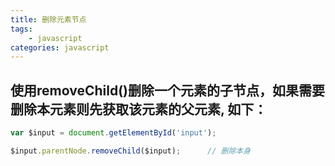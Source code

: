 ```yaml
---
title: 删除元素节点
tags: 
    - javascript
categories: javascript
---
```


## 使用removeChild()删除一个元素的子节点，如果需要删除本元素则先获取该元素的父元素, 如下：
<!-- more -->

```javascript
var $input = document.getElementById('input');

$input.parentNode.removeChild($input);		// 删除本身
```
